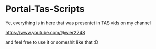 # Portal-Tas-Scripts

Ye, everything is in here that was presentet in TAS vids on my channel 

https://www.youtube.com/@wier2248

and feel free to use it or someshit like that :D
